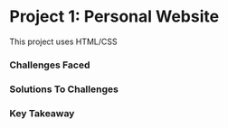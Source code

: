 # Project 1: Personal Website
This project uses HTML/CSS 


### Challenges Faced

### Solutions To Challenges

### Key Takeaway
